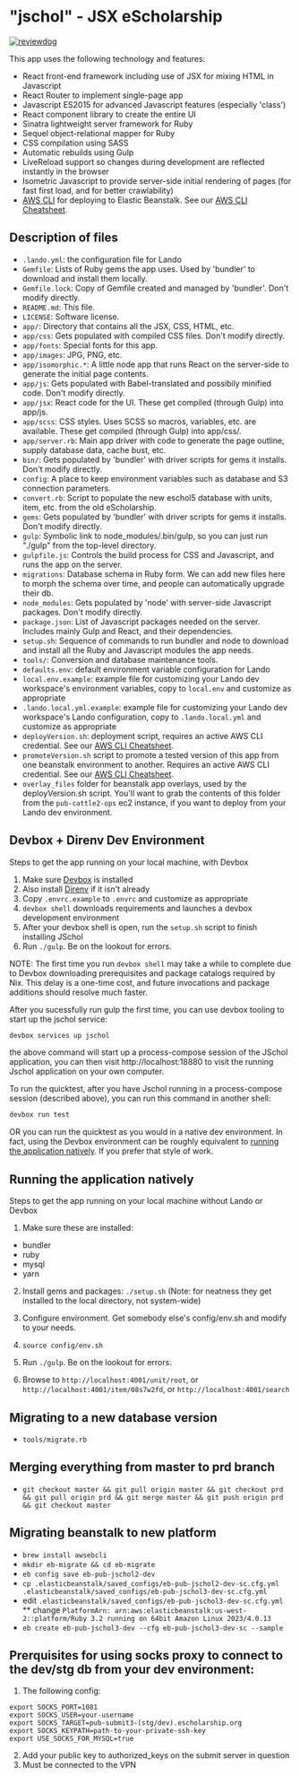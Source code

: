 "jschol" - JSX eScholarship
===========================

[![reviewdog](https://github.com/escholarship/jschol/workflows/reviewdog/badge.svg?branch=master&event=push)](https://github.com/escholarship/jschol/actions?query=workflow%3Areviewdog+event%3Apush+branch%3Amaster)

This app uses the following technology and features:
* React front-end framework including use of JSX for mixing HTML in Javascript
* React Router to implement single-page app
* Javascript ES2015 for advanced Javascript features (especially 'class')
* React component library to create the entire UI
* Sinatra lightweight server framework for Ruby
* Sequel object-relational mapper for Ruby
* CSS compilation using SASS
* Automatic rebuilds using Gulp
* LiveReload support so changes during development are reflected instantly in the browser
* Isometric Javascript to provide server-side initial rendering of pages (for fast first load, and for better crawlability)
* [AWS CLI](https://aws.amazon.com/cli/) for deploying to Elastic Beanstalk. See our [AWS CLI Cheatsheet](https://github.com/cdlib/pad-sys-doc/blob/main/cheatsheet/aws-cli.md).

Description of files
--------------------

* `.lando.yml`: the configuration file for Lando
* `Gemfile`: Lists of Ruby gems the app uses. Used by 'bundler' to download and install them locally.
* `Gemfile.lock`: Copy of Gemfile created and managed by 'bundler'. Don't modify directly.
* `README.md`: This file.
* `LICENSE`: Software license.
* `app/`: Directory that contains all the JSX, CSS, HTML, etc.
* `app/css`: Gets populated with compiled CSS files. Don't modify directly.
* `app/fonts`: Special fonts for this app.
* `app/images`: JPG, PNG, etc.
* `app/isomorphic.*`: A little node app that runs React on the server-side to generate the initial page contents.
* `app/js`: Gets populated with Babel-translated and possibily minified code. Don't modify directly.
* `app/jsx`: React code for the UI. These get compiled (through Gulp) into app/js.
* `app/scss`: CSS styles. Uses SCSS so macros, variables, etc. are available. These get compiled (through Gulp) into app/css/.
* `app/server.rb`: Main app driver with code to generate the page outline, supply database data, cache bust, etc.
* `bin/`: Gets populated by 'bundler' with driver scripts for gems it installs. Don't modify directly.
* `config`: A place to keep environment variables such as database and S3 connection parameters.
* `convert.rb`: Script to populate the new eschol5 database with units, item, etc. from the old eScholarship.
* `gems`: Gets populated by 'bundler' with driver scripts for gems it installs. Don't modify directly.
* `gulp`: Symbolic link to node_modules/.bin/gulp, so you can just run "./gulp" from the top-level directory.
* `gulpfile.js`: Controls the build process for CSS and Javascript, and runs the app on the server.
* `migrations`: Database schema in Ruby form. We can add new files here to morph the schema over time, and people can automatically upgrade their db.
* `node_modules`: Gets populated by 'node' with server-side Javascript packages. Don't modify directly.
* `package.json`: List of Javascript packages needed on the server. Includes mainly Gulp and React, and their dependencies.
* `setup.sh`: Sequence of commands to run bundler and node to download and install all the Ruby and Javascript modules the app needs.
* `tools/`: Conversion and database maintenance tools.
* `defaults.env`: default environment variable configuration for Lando
* `local.env.example`: example file for customizing your Lando dev workspace's environment variables, copy to `local.env` and customize as appropriate
* `.lando.local.yml.example`: example file for customizing your Lando dev
  workspace's Lando configuration, copy to `.lando.local.yml` and customize as
  appropriate
* `deployVersion.sh`: deployment script, requires an active AWS CLI credential.
  See our [AWS CLI Cheatsheet](https://github.com/cdlib/pad-sys-doc/blob/main/cheatsheet/aws-cli.md).
* `promoteVersion.sh` script to promote a tested version of this app from one
  beanstalk environment to another. Requires an active AWS CLI credential. See
  our [AWS CLI Cheatsheet](https://github.com/cdlib/pad-sys-doc/blob/main/cheatsheet/aws-cli.md).
* `overlay_files` folder for beanstalk app overlays, used by the deployVersion.sh script. You'll want to grab the contents of this folder from the `pub-cattle2-ops` ec2 instance, if you want to deploy from your Lando dev environment.

Devbox + Direnv Dev Environment
----------------------

Steps to get the app running on your local machine, with Devbox
1. Make sure [Devbox](https://www.jetify.com/devbox/docs/quickstart/) is
   installed
2. Also install [Direnv](https://direnv.net/) if it isn't already
3. Copy `.envrc.example` to `.envrc` and customize as appropriate
4. `devbox shell` downloads requirements and launches a devbox development environment 
5. After your devbox shell is open, run the `setup.sh` script to finish
   installing JSchol
6. Run `./gulp`. Be on the lookout for errors. 

NOTE: The first time you run `devbox shell` may take a while to complete due to 
Devbox downloading prerequisites and package catalogs required by Nix. This 
delay is a one-time cost, and future invocations and package additions should 
resolve much faster.

After you sucessfully run gulp the first time, you can use devbox tooling to
start up the jschol service:

```bash
devbox services up jschol
```
the above command will start up a process-compose session of the JSchol
application, you can then visit http://localhost:18880 to visit the running
Jschol application on your own computer.

To run the quicktest, after you have Jschol running in a process-compose session
(described above), you can run this command in another shell:
```bash
devbox run test
```

OR you can run the quicktest as you would in a native dev environment. In fact,
using the Devbox environment can be roughly equivalent to [running the application
natively](#Running-the-application-natively). If you prefer that style of work.

Running the application natively
--------------------------------

Steps to get the app running on your local machine without Lando or Devbox

1. Make sure these are installed:
 * bundler
 * ruby
 * mysql
 * yarn

2. Install gems and packages: `./setup.sh` (Note: for neatness they get installed to the local directory, not system-wide)

3. Configure environment. Get somebody else's config/env.sh and modify to your needs.

4. `source config/env.sh`

5. Run `./gulp`. Be on the lookout for errors.

6. Browse to `http://localhost:4001/unit/root`, or `http://localhost:4001/item/08s7w2fd`, or `http://localhost:4001/search`

Migrating to a new database version
-----------------------------------

* `tools/migrate.rb`

Merging everything from master to prd branch
--------------------------------------------

* `git checkout master && git pull origin master && git checkout prd && git pull origin prd && git merge master && git push origin prd && git checkout master`

Migrating beanstalk to new platform
-----------------------------------

* `brew install awsebcli`
* `mkdir eb-migrate && cd eb-migrate`
* `eb config save eb-pub-jschol2-dev`
* `cp .elasticbeanstalk/saved_configs/eb-pub-jschol2-dev-sc.cfg.yml .elasticbeanstalk/saved_configs/eb-pub-jschol3-dev-sc.cfg.yml`
* edit `.elasticbeanstalk/saved_configs/eb-pub-jschol3-dev-sc.cfg.yml`
    ** change `PlatformArn: arn:aws:elasticbeanstalk:us-west-2::platform/Ruby 3.2 running on 64bit Amazon Linux 2023/4.0.13`
* `eb create eb-pub-jschol3-dev --cfg eb-pub-jschol3-dev-sc --sample`

Prerquisites for using socks proxy to connect to the dev/stg db from your dev environment:
--------------------------------
1. The following config:
```
export SOCKS_PORT=1081
export SOCKS_USER=your-username
export SOCKS_TARGET=pub-submit3-(stg/dev).escholarship.org
export SOCKS_KEYPATH=path-to-your-private-ssh-key
export USE_SOCKS_FOR_MYSQL=true
```
2. Add your public key to authorized_keys on the submit server in question
3. Must be connected to the VPN
